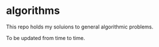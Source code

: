 # algorithms

This repo holds my soluions to general algorithmic problems.

To be updated from time to time.

